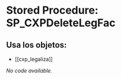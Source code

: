 # Stored Procedure: SP_CXPDeleteLegFac

## Usa los objetos:
- [[cxp_legaliza]]

*No code available.*

